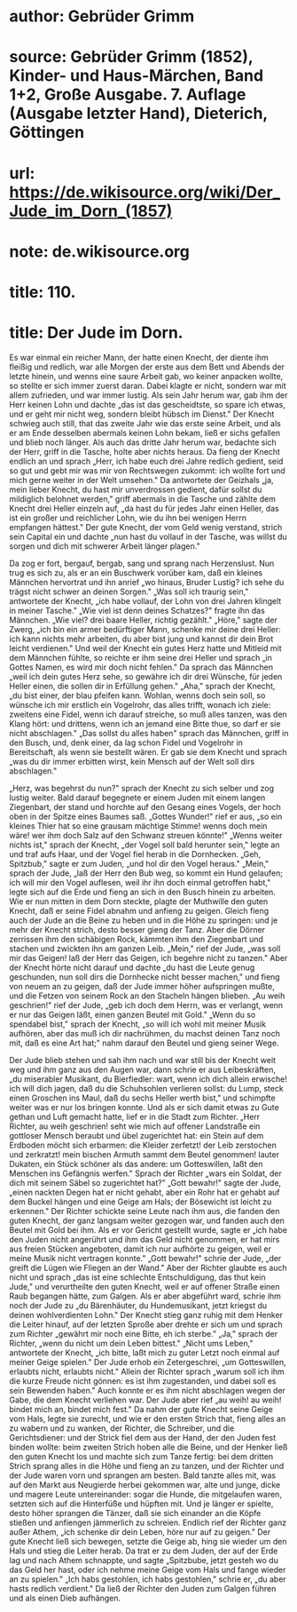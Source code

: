 # author: Gebrüder Grimm
# source: Gebrüder Grimm (1852), Kinder- und Haus-Märchen, Band 1+2, Große Ausgabe. 7. Auflage (Ausgabe letzter Hand), Dieterich, Göttingen
# url: https://de.wikisource.org/wiki/Der_Jude_im_Dorn_(1857)
# note: de.wikisource.org
# title: 110.

# title: Der Jude im Dorn.

Es war einmal ein reicher Mann, der hatte einen Knecht, der diente ihm fleißig und redlich, war alle Morgen der erste aus dem Bett und Abends der letzte hinein, und wenns eine saure Arbeit gab, wo keiner anpacken wollte, so stellte er sich immer zuerst daran. Dabei klagte er nicht, sondern war mit allem zufrieden, und war immer lustig. Als sein Jahr herum war, gab ihm der Herr keinen Lohn und dachte „das ist das gescheidtste, so spare ich etwas, und er geht mir nicht weg, sondern bleibt hübsch im Dienst." Der Knecht schwieg auch still, that das zweite Jahr wie das erste seine Arbeit, und als er am Ende desselben abermals keinen Lohn bekam, ließ er sichs gefallen und blieb noch länger. Als auch das dritte Jahr herum war, bedachte sich der Herr, griff in die Tasche, holte aber nichts heraus. Da fieng der Knecht endlich an und sprach „Herr, ich habe euch drei Jahre redlich gedient, seid so gut und gebt mir was mir von Rechtswegen zukommt: ich wollte fort und mich gerne weiter in der Welt umsehen." Da antwortete der Geizhals „ja, mein lieber Knecht, du hast mir unverdrossen gedient, dafür sollst du mildiglich belohnet werden," griff abermals in die Tasche und zählte dem Knecht drei Heller einzeln auf, „da hast du für jedes Jahr einen Heller, das ist ein großer und reichlicher Lohn, wie du ihn bei wenigen Herrn empfangen hättest." Der gute Knecht, der vom Geld wenig verstand, strich sein Capital ein und dachte „nun hast du vollauf in der Tasche, was willst du sorgen und dich mit schwerer Arbeit länger plagen." 

  Da zog er fort, bergauf, bergab, sang und sprang nach Herzenslust. Nun trug es sich zu, als er an ein Buschwerk vorüber kam, daß ein kleines Männchen hervortrat und ihn anrief „wo hinaus, Bruder Lustig? ich sehe du trägst nicht schwer an deinen Sorgen." „Was soll ich traurig sein," antwortete der Knecht, „ich habe vollauf, der Lohn von drei Jahren klingelt in meiner Tasche." „Wie viel ist denn deines Schatzes?" fragte ihn das Männchen. „Wie viel? drei baare Heller, richtig gezählt." „Höre," sagte der Zwerg, „ich bin ein armer bedürftiger Mann, schenke mir deine drei Heller: ich kann nichts mehr arbeiten, du aber bist jung und kannst dir dein Brot leicht verdienen." Und weil der Knecht ein gutes Herz hatte und Mitleid mit dem Männchen fühlte, so reichte er ihm seine drei Heller und sprach „in Gottes Namen, es wird mir doch nicht fehlen." Da sprach das Männchen „weil ich dein gutes Herz sehe, so gewähre ich dir drei Wünsche, für jeden Heller einen, die sollen dir in Erfüllung gehen." „Aha," sprach der Knecht, „du bist einer, der blau pfeifen kann. Wohlan, wenns doch sein soll, so wünsche ich mir erstlich ein Vogelrohr, das alles trifft, wonach ich ziele: zweitens eine Fidel, wenn ich darauf streiche, so muß alles tanzen, was den Klang hört: und drittens, wenn ich an jemand eine Bitte thue, so darf er sie nicht abschlagen." „Das sollst du alles haben" sprach das Männchen, griff in den Busch, und, denk einer, da lag schon Fidel und Vogelrohr in Bereitschaft, als wenn sie bestellt wären. Er gab sie dem Knecht und sprach „was du dir immer erbitten wirst, kein Mensch auf der Welt soll dirs abschlagen." 

„Herz, was begehrst du nun?" sprach der Knecht zu sich selber und zog lustig weiter. Bald darauf begegnete er einem Juden mit einem langen Ziegenbart, der stand und horchte auf den Gesang eines Vogels, der hoch oben in der Spitze eines Baumes saß. „Gottes Wunder!" rief er aus, „so ein kleines Thier hat so eine  grausam mächtige Stimme! wenns doch mein wäre! wer ihm doch Salz auf den Schwanz streuen könnte!" „Wenns weiter nichts ist," sprach der Knecht, „der Vogel soll bald herunter sein," legte an und traf aufs Haar, und der Vogel fiel herab in die Dornhecken. „Geh, Spitzbub," sagte er zum Juden, „und hol dir den Vogel heraus." „Mein," sprach der Jude, „laß der Herr den Bub weg, so kommt ein Hund gelaufen; ich will mir den Vogel auflesen, weil ihr ihn doch einmal getroffen habt," legte sich auf die Erde und fieng an sich in den Busch hinein zu arbeiten. Wie er nun mitten in dem Dorn steckte, plagte der Muthwille den guten Knecht, daß er seine Fidel abnahm und anfieng zu geigen. Gleich fieng auch der Jude an die Beine zu heben und in die Höhe zu springen: und je mehr der Knecht strich, desto besser gieng der Tanz. Aber die Dörner zerrissen ihm den schäbigen Rock, kämmten ihm den Ziegenbart und stachen und zwickten ihn am ganzen Leib. „Mein," rief der Jude, „was soll mir das Geigen! laß der Herr das Geigen, ich begehre nicht zu tanzen." Aber der Knecht hörte nicht darauf und dachte „du hast die Leute genug geschunden, nun soll dirs die Dornhecke nicht besser machen," und fieng von neuem an zu geigen, daß der Jude immer höher aufspringen mußte, und die Fetzen von seinem Rock an den Stacheln hängen blieben. „Au weih geschrien!" rief der Jude, „geb ich doch dem Herrn, was er verlangt, wenn er nur das Geigen läßt, einen ganzen Beutel mit Gold." „Wenn du so spendabel bist," sprach der Knecht, „so will ich wohl mit meiner Musik aufhören, aber das muß ich dir nachrühmen, du machst deinen Tanz noch mit, daß es eine Art hat;" nahm darauf den Beutel und gieng seiner Wege. 

Der Jude blieb stehen und sah ihm nach und war still bis der Knecht weit weg und ihm ganz aus den Augen war, dann schrie er aus Leibeskräften, „du miserabler Musikant, du Bierfiedler: wart, wenn ich dich allein erwische! ich will dich jagen,  daß du die Schuhsohlen verlieren sollst: du Lump, steck einen Groschen ins Maul, daß du sechs Heller werth bist," und schimpfte weiter was er nur los bringen konnte. Und als er sich damit etwas zu Gute gethan und Luft gemacht hatte, lief er in die Stadt zum Richter. „Herr Richter, au weih geschrien! seht wie mich auf offener Landstraße ein gottloser Mensch beraubt und übel zugerichtet hat: ein Stein auf dem Erdboden möcht sich erbarmen: die Kleider zerfetzt! der Leib zerstochen und zerkratzt! mein bischen Armuth sammt dem Beutel genommen! lauter Dukaten, ein Stück schöner als das andere: um Gotteswillen, laßt den Menschen ins Gefängnis werfen." Sprach der Richter „wars ein Soldat, der dich mit seinem Säbel so zugerichtet hat?" „Gott bewahr!" sagte der Jude, „einen nackten Degen hat er nicht gehabt, aber ein Rohr hat er gehabt auf dem Buckel hängen und eine Geige am Hals; der Bösewicht ist leicht zu erkennen." Der Richter schickte seine Leute nach ihm aus, die fanden den guten Knecht, der ganz langsam weiter gezogen war, und fanden auch den Beutel mit Gold bei ihm. Als er vor Gericht gestellt wurde, sagte er „ich habe den Juden nicht angerührt und ihm das Geld nicht genommen, er hat mirs aus freien Stücken angeboten, damit ich nur aufhörte zu geigen, weil er meine Musik nicht vertragen konnte." „Gott bewahr!" schrie der Jude, „der greift die Lügen wie Fliegen an der Wand." Aber der Richter glaubte es auch nicht und sprach „das ist eine schlechte Entschuldigung, das thut kein Jude," und verurtheilte den guten Knecht, weil er auf offener Straße einen Raub begangen hätte, zum Galgen. Als er aber abgeführt ward, schrie ihm noch der Jude zu „du Bärenhäuter, du Hundemusikant, jetzt kriegst du deinen wohlverdienten Lohn." Der Knecht stieg ganz ruhig mit dem Henker die Leiter hinauf, auf der letzten Sproße aber drehte er sich um und sprach zum Richter „gewährt mir noch eine Bitte, eh ich sterbe." „Ja," sprach der Richter, „wenn du  nicht um dein Leben bittest." „Nicht ums Leben," antwortete der Knecht, „ich bitte, laßt mich zu guter Letzt noch einmal auf meiner Geige spielen." Der Jude erhob ein Zetergeschrei, „um Gotteswillen, erlaubts nicht, erlaubts nicht." Allein der Richter sprach „warum soll ich ihm die kurze Freude nicht gönnen: es ist ihm zugestanden, und dabei soll es sein Bewenden haben." Auch konnte er es ihm nicht abschlagen wegen der Gabe, die dem Knecht verliehen war. Der Jude aber rief „au weih! au weih! bindet mich an, bindet mich fest." Da nahm der gute Knecht seine Geige vom Hals, legte sie zurecht, und wie er den ersten Strich that, fieng alles an zu wabern und zu wanken, der Richter, die Schreiber, und die Gerichtsdiener: und der Strick fiel dem aus der Hand, der den Juden fest binden wollte: beim zweiten Strich hoben alle die Beine, und der Henker ließ den guten Knecht los und machte sich zum Tanze fertig: bei dem dritten Strich sprang alles in die Höhe und fieng an zu tanzen, und der Richter und der Jude waren vorn und sprangen am besten. Bald tanzte alles mit, was auf den Markt aus Neugierde herbei gekommen war, alte und junge, dicke und magere Leute untereinander: sogar die Hunde, die mitgelaufen waren, setzten sich auf die Hinterfüße und hüpften mit. Und je länger er spielte, desto höher sprangen die Tänzer, daß sie sich einander an die Köpfe stießen und anfiengen jämmerlich zu schreien. Endlich rief der Richter ganz außer Athem, „ich schenke dir dein Leben, höre nur auf zu geigen." Der gute Knecht ließ sich bewegen, setzte die Geige ab, hing sie wieder um den Hals und stieg die Leiter herab. Da trat er zu dem Juden, der auf der Erde lag und nach Athem schnappte, und sagte „Spitzbube, jetzt gesteh wo du das Geld her hast, oder ich nehme meine Geige vom Hals und fange wieder an zu spielen." „Ich habs gestohlen, ich habs gestohlen," schrie er, „du aber hasts redlich verdient." Da ließ der Richter den Juden zum Galgen führen und als einen Dieb aufhängen. 

